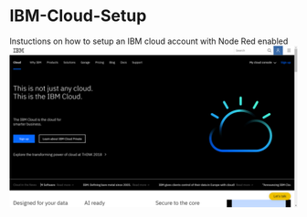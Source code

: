 # IBM-Cloud-Setup
Instuctions on how to setup an IBM cloud account with Node Red enabled
![Screenshot](screenshots/IBM001.png)

